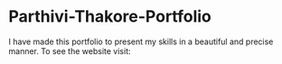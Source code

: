 # Parthivi-Thakore-Portfolio
I have made this portfolio to present my skills in a beautiful and precise manner. To see the website visit: 
